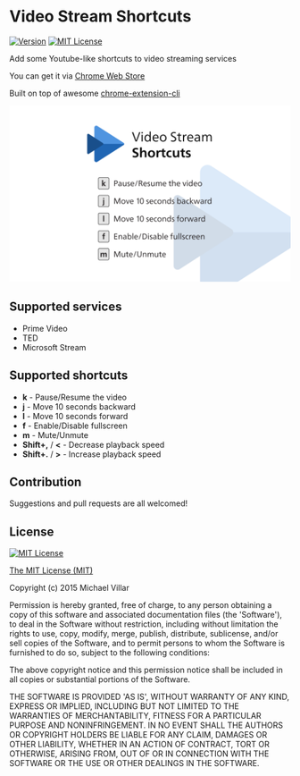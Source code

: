 # Video Stream Shortcuts

[![Version](https://img.shields.io/badge/Version-2.5-blue.svg?style=for-the-badge)](https://chrome.google.com/webstore/detail/video-stream-shortcuts/jkclfjpmbcenbmmheenahiglgkefekim)
[![MIT License](https://img.shields.io/github/license/mkobayashime/video-stream-shortcuts.svg?style=for-the-badge)](https://github.com/mkobayashime/video-stream-shortcuts/blob/master/LICENSE)

Add some Youtube-like shortcuts to video streaming services

You can get it via [Chrome Web Store](https://chrome.google.com/webstore/detail/video-stream-shortcuts/jkclfjpmbcenbmmheenahiglgkefekim)

Built on top of awesome [chrome-extension-cli](https://github.com/dutiyesh/chrome-extension-cli)

![thumbnail](./thumbnails/1.png)

## Supported services

- Prime Video
- TED
- Microsoft Stream

## Supported shortcuts

- **k** - Pause/Resume the video
- **j** - Move 10 seconds backward
- **l** - Move 10 seconds forward
- **f** - Enable/Disable fullscreen
- **m** - Mute/Unmute
- **Shift+,** / **<** - Decrease playback speed
- **Shift+.** / **>** - Increase playback speed

## Contribution

Suggestions and pull requests are all welcomed!

## License

[![MIT License](https://img.shields.io/github/license/mkobayashime/video-stream-shortcuts.svg?style=for-the-badge)](https://github.com/mkobayashime/video-stream-shortcuts/blob/master/LICENSE)

[The MIT License (MIT)](https://opensource.org/licenses/mit-license.php)

Copyright (c) 2015 Michael Villar

Permission is hereby granted, free of charge, to any person obtaining a copy of this software and associated documentation files (the 'Software'), to deal in the Software without restriction, including without limitation the rights to use, copy, modify, merge, publish, distribute, sublicense, and/or sell copies of the Software, and to permit persons to whom the Software is furnished to do so, subject to the following conditions:

The above copyright notice and this permission notice shall be included in all copies or substantial portions of the Software.

THE SOFTWARE IS PROVIDED 'AS IS', WITHOUT WARRANTY OF ANY KIND, EXPRESS OR IMPLIED, INCLUDING BUT NOT LIMITED TO THE WARRANTIES OF MERCHANTABILITY, FITNESS FOR A PARTICULAR PURPOSE AND NONINFRINGEMENT. IN NO EVENT SHALL THE AUTHORS OR COPYRIGHT HOLDERS BE LIABLE FOR ANY CLAIM, DAMAGES OR OTHER LIABILITY, WHETHER IN AN ACTION OF CONTRACT, TORT OR OTHERWISE, ARISING FROM, OUT OF OR IN CONNECTION WITH THE SOFTWARE OR THE USE OR OTHER DEALINGS IN THE SOFTWARE.